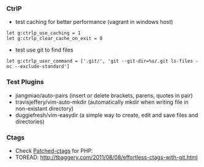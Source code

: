 ### CtrlP
* test caching for better performance (vagrant in windows host)
```
let g:ctrlp_use_caching = 1
let g:ctrlp_clear_cache_on_exit = 0
```
* test use git to find files
```
let g:ctrlp_user_command = ['.git/', 'git --git-dir=%s/.git ls-files -oc --exclude-standard']
```

### Test Plugins
* jiangmiao/auto-pairs (insert or delete brackets, parens, quotes in pair)
* travisjeffery/vim-auto-mkdir (automatically mkdir when writing file in non-existant directory)
* duggiefresh/vim-easydir (a simple way to create, edit and save files and directories)


### Ctags
* Check [Patched-ctags](https://github.com/shawncplus/phpcomplete.vim/wiki/Patched-ctags) for PHP.
* TOREAD: http://tbaggery.com/2011/08/08/effortless-ctags-with-git.html
